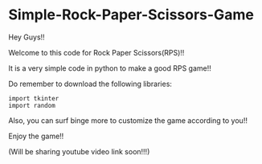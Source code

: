 # Simple-Rock-Paper-Scissors-Game

Hey Guys!!

Welcome to this code for Rock Paper Scissors(RPS)!!

It is a very simple code in python to make a good RPS game!!

Do remember to download the following libraries:

```
import tkinter
import random
```

Also, you can surf binge more to customize the game according to you!!

Enjoy the game!!

(Will be sharing youtube video link soon!!!)
